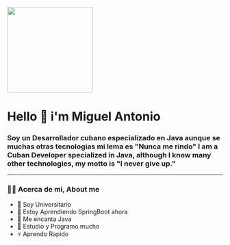 <style>
     #header{
         align-items: center;
}
</style>
<div id="header" aling="center">
    <img src="https://media0.giphy.com/media/v1.Y2lkPTc5MGI3NjExNDI5cGg2NmYxN3AyejdwcGgxZnVqcHNyd3Bkcmt3bjJiZmd5N3N4cyZlcD12MV9pbnRlcm5hbF9naWZfYnlfaWQmY3Q9Zw/HscDLzkO8EOTmgkhQP/giphy.gif" width="200">
    <h1 aling="center">Hello 👋 i'm Miguel Antonio</h1>
    <h3 aling="center">Soy un Desarrollador cubano especializado en Java aunque se muchas otras tecnologias mi lema es "Nunca me rindo"
        I am a Cuban Developer specialized in Java, although I know many other technologies, my motto is "I never give up."
    </h3>
</div>

---
### 👨‍💻 Acerca de mi, About me

- 🔭 Soy Universitario
- 🌱 Estoy Aprendiendo SpringBoot ahora
- 👯 Me encanta Java
- 🤔 Estudio y Programo mucho
- ⚡ Aprendo Rapido

